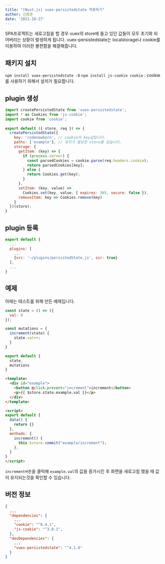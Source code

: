 ```yaml
---
title: "[Nuxt.js] vuex-persistedstate 적용하기"
author: 신용준
date: '2021-10-27'
---
```


SPA프로젝트는 새로고침을 할 경우 vuex의 store에 들고 있던 값들이 모두 초기화 되어버리는 상황이 발생하게 됩니다.
vuex-persistedstate는 localstorage나 cookie를 이용하여 이러한 불편함을 해결해줍니다.

## 패키지 설치

`npm install vuex-persistedstate -D`
`npm install js-cookie cookie` : cookie를 사용하기 위해서 설치가 필요합니다.

## plugin 생성

```js [plugins/persistedState.js]
import createPersistedState from 'vuex-persistedstate';
import * as Cookies from 'js-cookie';
import cookie from 'cookie';
 
export default ({ store, req }) => {
  createPersistedState({
    key: 'codenewborn', // cookie의 key값입니다.
    paths: ['example'], // 유지가 필요한 store를 담습니다.
    storage: {
      getItem: (key) => {
        if (process.server) {
          const parsedCookies = cookie.parse(req.headers.cookie);
          return parsedCookies[key];
        } else {
          return Cookies.get(key);
        }
      },
      setItem: (key, value) =>
        Cookies.set(key, value, { expires: 365, secure: false }),
      removeItem: key => Cookies.remove(key)
    }
  })(store);
}
```

## plugin 등록

```js [nuxt.config.js]
export default {
  ...
  plugins: [
    ...
    {src: '~/plugins/persistedState.js', ssr: true}
  ],
  ...
}
```

## 예제

아래는 테스트를 위해 만든 예제입니다.

```js [store/example.js]
const state = () => ({
  val: 0
});

const mutations = {
  increment(state) {
    state.val++;
  }
}

export default {
  state,
  mutations
}
```

```html [pages/example.vue]
<template>
  <div id="example">
    <button @click.prevent="increment">increment</button>
    <p>{{ $store.state.example.val }}</p>
  </div>
</template>

<script>
export default {
  data() {
    return {}
  },
  methods: {
    increment() {
      this.$store.commit("example/increment");
    },
  }
}
</script>
```

`increment버튼`을 클릭해 `example.val`의 값을 증가시킨 후
화면을 새로고침 했을 때 값이 유지되는것을 확인할 수 있습니다.

## 버전 정보

```json [package.json]
{
  ...
  "dependencies": {
    ...
    "cookie": "^0.4.1",
    "js-cookie": "^3.0.1",
  },
  "devDependencies": {
    ...
    "vuex-persistedstate": "^4.1.0"
  }
}
```